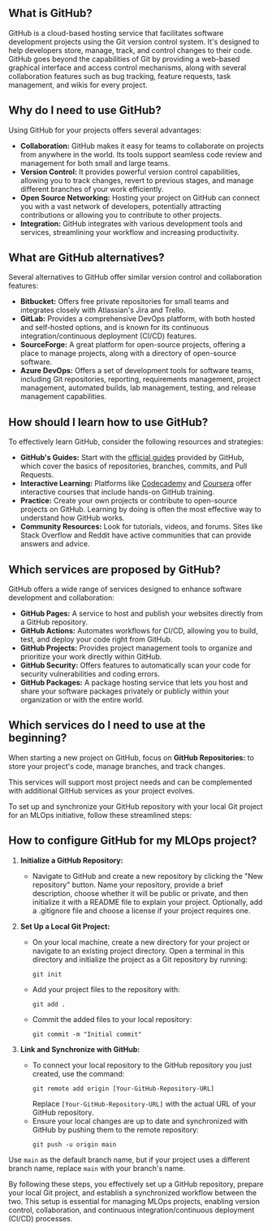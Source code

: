 ## What is GitHub?

GitHub is a cloud-based hosting service that facilitates software development projects using the Git version control system. It's designed to help developers store, manage, track, and control changes to their code. GitHub goes beyond the capabilities of Git by providing a web-based graphical interface and access control mechanisms, along with several collaboration features such as bug tracking, feature requests, task management, and wikis for every project.

## Why do I need to use GitHub?

Using GitHub for your projects offers several advantages:

- **Collaboration:** GitHub makes it easy for teams to collaborate on projects from anywhere in the world. Its tools support seamless code review and management for both small and large teams.
- **Version Control:** It provides powerful version control capabilities, allowing you to track changes, revert to previous stages, and manage different branches of your work efficiently.
- **Open Source Networking:** Hosting your project on GitHub can connect you with a vast network of developers, potentially attracting contributions or allowing you to contribute to other projects.
- **Integration:** GitHub integrates with various development tools and services, streamlining your workflow and increasing productivity.

## What are GitHub alternatives?

Several alternatives to GitHub offer similar version control and collaboration features:

- **Bitbucket:** Offers free private repositories for small teams and integrates closely with Atlassian's Jira and Trello.
- **GitLab:** Provides a comprehensive DevOps platform, with both hosted and self-hosted options, and is known for its continuous integration/continuous deployment (CI/CD) features.
- **SourceForge:** A great platform for open-source projects, offering a place to manage projects, along with a directory of open-source software.
- **Azure DevOps:** Offers a set of development tools for software teams, including Git repositories, reporting, requirements management, project management, automated builds, lab management, testing, and release management capabilities.

## How should I learn how to use GitHub?

To effectively learn GitHub, consider the following resources and strategies:

- **GitHub's Guides:** Start with the [official guides](https://guides.github.com/) provided by GitHub, which cover the basics of repositories, branches, commits, and Pull Requests.
- **Interactive Learning:** Platforms like [Codecademy](https://www.codecademy.com/) and [Coursera](https://www.coursera.org/) offer interactive courses that include hands-on GitHub training.
- **Practice:** Create your own projects or contribute to open-source projects on GitHub. Learning by doing is often the most effective way to understand how GitHub works.
- **Community Resources:** Look for tutorials, videos, and forums. Sites like Stack Overflow and Reddit have active communities that can provide answers and advice.

## Which services are proposed by GitHub?

GitHub offers a wide range of services designed to enhance software development and collaboration:

- **GitHub Pages:** A service to host and publish your websites directly from a GitHub repository.
- **GitHub Actions:** Automates workflows for CI/CD, allowing you to build, test, and deploy your code right from GitHub.
- **GitHub Projects:** Provides project management tools to organize and prioritize your work directly within GitHub.
- **GitHub Security:** Offers features to automatically scan your code for security vulnerabilities and coding errors.
- **GitHub Packages:** A package hosting service that lets you host and share your software packages privately or publicly within your organization or with the entire world.

## Which services do I need to use at the beginning?

When starting a new project on GitHub, focus on **GitHub Repositories:** to store your project's code, manage branches, and track changes.

This services will support most project needs and can be complemented with additional GitHub services as your project evolves.

To set up and synchronize your GitHub repository with your local Git project for an MLOps initiative, follow these streamlined steps:

## How to configure GitHub for my MLOps project?

1. **Initialize a GitHub Repository:**
   - Navigate to GitHub and create a new repository by clicking the "New repository" button. Name your repository, provide a brief description, choose whether it will be public or private, and then initialize it with a README file to explain your project. Optionally, add a .gitignore file and choose a license if your project requires one.

2. **Set Up a Local Git Project:**
   - On your local machine, create a new directory for your project or navigate to an existing project directory. Open a terminal in this directory and initialize the project as a Git repository by running:
     ```
     git init
     ```
   - Add your project files to the repository with:
     ```
     git add .
     ```
   - Commit the added files to your local repository:
     ```
     git commit -m "Initial commit"
     ```

3. **Link and Synchronize with GitHub:**
   - To connect your local repository to the GitHub repository you just created, use the command:
     ```
     git remote add origin [Your-GitHub-Repository-URL]
     ```
     Replace `[Your-GitHub-Repository-URL]` with the actual URL of your GitHub repository.
   - Ensure your local changes are up to date and synchronized with GitHub by pushing them to the remote repository:
     ```
     git push -u origin main
     ```

Use `main` as the default branch name, but if your project uses a different branch name, replace `main` with your branch's name.

By following these steps, you effectively set up a GitHub repository, prepare your local Git project, and establish a synchronized workflow between the two. This setup is essential for managing MLOps projects, enabling version control, collaboration, and continuous integration/continuous deployment (CI/CD) processes.